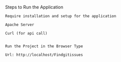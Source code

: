 Steps to Run the Application

    Require installation and setup for the application

    Apache Server
    
    Curl (for api call)


    Run the Project in the Browser Type

    Url: http://localhost/Findgitissues
